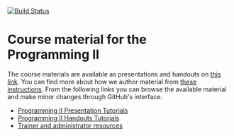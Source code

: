 [![Build Status](https://travis-ci.org/codeandwork/courses.svg?branch=master)](https://travis-ci.org/codeandwork/courses)

# Course material for the Programming II

The course materials are available as presentations and handouts on [this link](https://stefanos1316.github.io/web/tutorials-p.html).
You can find more about how we author material from [these instructions](courses/admin/authoring.md).
From the following links you can browse the available material and make minor changes through GitHub's interface.

* [Programming II Presentation Tutorials](web/tutorials-p.html)
* [Programming II Handouts Tutorials](web/tutorials.html)
* [Trainer and administrator resources](courses/admin.md)
